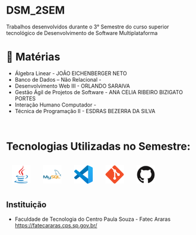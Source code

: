 # DSM_2SEM
Trabalhos desenvolvidos durante o 3° Semestre do curso superior tecnológico de Desenvolvimento de Software Multiplataforma 

# :closed_book: Matérias

- Álgebra Linear - JOÃO EICHENBERGER NETO  <br/>
- Banco de Dados – Não Relacional -  <br/>
- Desenvolvimento Web III - ORLANDO SARAIVA <br/>
- Gestão Ágil de Projetos de Software - ANA CELIA RIBEIRO BIZIGATO PORTES <br/>
- Interação Humano Computador -   <br/>
- Técnica de Programação II - ESDRAS BEZERRA DA SILVA  <br/>


<br>

# Tecnologias Utilizadas no Semestre: 

<div>
<img height="50em" align="center" style="padding:15px;"src="https://raw.githubusercontent.com/devicons/devicon/1119b9f84c0290e0f0b38982099a2bd027a48bf1/icons/java/java-original.svg"/>
<img height="50em" align="center" style="padding:15px;" src="https://raw.githubusercontent.com/devicons/devicon/1119b9f84c0290e0f0b38982099a2bd027a48bf1/icons/mysql/mysql-original-wordmark.svg"/>
<img height="50em" align="center" style="padding:15px;"src="https://raw.githubusercontent.com/devicons/devicon/1119b9f84c0290e0f0b38982099a2bd027a48bf1/icons/vscode/vscode-original.svg"/>
<img height="50em" align="center" style="padding:15px;" src="https://raw.githubusercontent.com/devicons/devicon/1119b9f84c0290e0f0b38982099a2bd027a48bf1/icons/git/git-original.svg"/>
<img height="50em" align="center" style="padding:15px;" src="https://raw.githubusercontent.com/devicons/devicon/1119b9f84c0290e0f0b38982099a2bd027a48bf1/icons/github/github-original.svg"/>
</div>  

## Instituição
- Faculdade de Tecnologia do Centro Paula Souza - Fatec Araras<br/>
https://fatecararas.cps.sp.gov.br/

<br>
